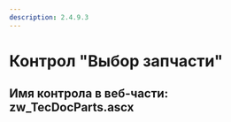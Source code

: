 ```yaml
---
description: 2.4.9.3
---
```


# Контрол "Выбор запчасти"

## Имя контрола в веб-части: zw\_TecDocParts.ascx

